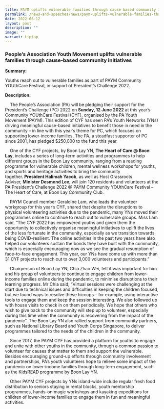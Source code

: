 ```yaml
---
title: PAYM uplifts vulnerable families through cause based community initiatives
permalink: /news-and-speeches/news/paym-uplifts-vulnerable-families-through-cause-based-community-initiatives/
date: 2022-06-12
layout: post
description: ""
image: ""
variant: tiptap
---
```

### People’s Association Youth Movement uplifts vulnerable families through cause-based community initiatives

**Summary:**

Youths reach out to vulnerable families as part of PAYM Community YOUthCare Festival, in support of President’s Challenge 2022.


**Description:**

    The People’s Association (PA) will be pledging their support for the President’s Challenge (PC) 2022 on **Sunday, 12 June 2022** at this year’s Community YOUthCare Festival (CYF), organised by the PA Youth Movement (PAYM). This edition of CYF has seen PA’s Youth Networks (YNs) driving meaningful cause-based initiatives to benefit those in need in the community – in line with this year’s theme for PC, which focuses on supporting lower-income families. The PA, a steadfast supporter of PC since 2001, has pledged $250,000 to the fund this year.

    One of the CYF projects, by Boon Lay YN, **The Heart of Care @ Boon Lay**, includes a series of long-term activities and programmes to help different groups in the Boon Lay community, ranging from a reading programme for vulnerable children, mental wellness workshops for youths, and sports and heritage activities to bring the community together. **President Halimah Yacob**, as well as Host Grassroots Adviser, **Minister Desmond Lee**, will join 120 residents and volunteers at the PA President’s Challenge 2022 @ PAYM Community YOUthCare Festival – The Heart of Care, at Boon Lay Community Club.

    PAYM Council member Geraldine Lam, who leads the volunteer workgroup for this year’s CYF, shared that despite the disruptions to physical volunteering activities due to the pandemic, many YNs moved their programmes online to continue to reach out to vulnerable groups. Miss Lam said, “The CYF 2022 has empowered youths and given them the opportunity to collectively organise meaningful initiatives to uplift the lives of the less fortunate in the community, especially as we transition towards being COVID-resilient. The online activities in the past two years have also helped our volunteers sustain the bonds they have built with the community, which is especially encouraging now as we see the gradual resumption of face-to-face engagement. This year, our YNs have come up with more than 31 CYF projects to reach out to over 3,000 volunteers and participants.”

    Chairperson of Boon Lay YN, Chia Zhao Wei, felt it was important for him and his group of volunteers to continue to engage children from lower-income families online during the pandemic, to minimise disruptions to their learning progress. Mr Chia said, “Virtual sessions were challenging at the start due to technical issues and difficulties in keeping the children focused, but we found ways to resolve these hiccups – for example, using interactive tools to engage them and keep the session interesting. We also followed up with house visits to check in on them periodically. We hope that others who wish to give back to the community will step up to volunteer, especially during this time when the community is recovering from the impact of the pandemic”. The Boon Lay YN also rallied support from community partners, such as National Library Board and Youth Corps Singapore, to deliver programmes tailored to the needs of the children in the community.

    Since 2017, the PAYM CYF has provided a platform for youths to engage and unite with other youths in the community, through a common passion to volunteer for causes that matter to them and support the vulnerable. Besides encouraging ground-up efforts through community involvement and partnerships, PA’s youth volunteers hope to relieve some impact of the pandemic on lower-income families through long-term engagement, such as the KidsREAD programme by Boon Lay YN.

    Other PAYM CYF projects by YNs island-wide include regular fresh food distribution to seniors staying in rental blocks, youth mentorship programmes, hands-on magic workshops and kayaking expeditions for children of lower-income families to engage them in fun and meaningful activities.